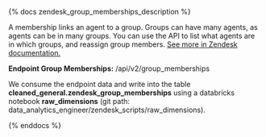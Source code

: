 {% docs zendesk_group_memberships_description %}

A membership links an agent to a group. Groups can have many agents, as agents can be in many groups. You can use the API to list what agents are in which groups, and reassign group members. [See more in Zendesk documentation.](https://developer.zendesk.com/api-reference/ticketing/groups/group_memberships/)

**Endpoint Group Memberships:** /api/v2/group_memberships

We consume the endpoint data and write into the table **cleaned_general.zendesk_group_memberships** using a databricks notebook **raw_dimensions** (git path: data_analytics_engineer/zendesk_scripts/raw_dimensions).

{% enddocs %}